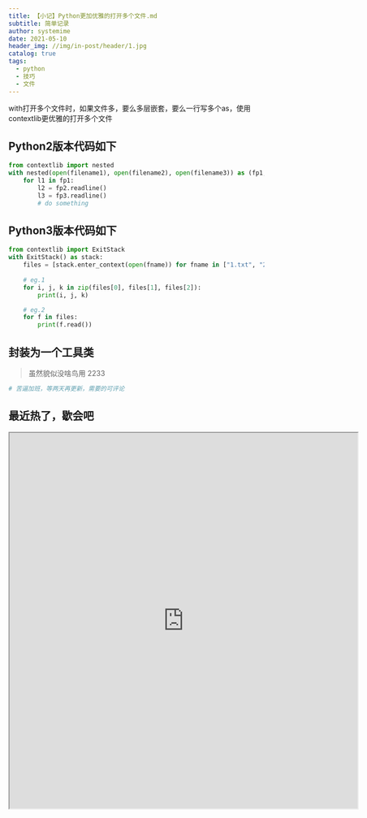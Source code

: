 ```yaml
---
title: 【小记】Python更加优雅的打开多个文件.md
subtitle: 简单记录
author: systemime
date: 2021-05-10
header_img: //img/in-post/header/1.jpg
catalog: true
tags:
  - python
  - 技巧
  - 文件
---
```


with打开多个文件时，如果文件多，要么多层嵌套，要么一行写多个as，使用contextlib更优雅的打开多个文件

<!-- more -->

## Python2版本代码如下

```python
from contextlib import nested
with nested(open(filename1), open(filename2), open(filename3)) as (fp1, fp2, fp3):
    for l1 in fp1:
        l2 = fp2.readline()
        l3 = fp3.readline()
        # do something

```

## Python3版本代码如下

```python
from contextlib import ExitStack
with ExitStack() as stack:
    files = [stack.enter_context(open(fname)) for fname in ["1.txt", "2.txt", "3.txt"]]
    
    # eg.1
    for i, j, k in zip(files[0], files[1], files[2]):
        print(i, j, k)

    # eg.2
    for f in files:
        print(f.read())
```

## 封装为一个工具类

> 虽然貌似没啥鸟用 2233

```python
# 苦逼加班，等两天再更新，需要的可评论
```


## 最近热了，歇会吧

<iframe width="686" height="740" src="https://ac.yunyoujun.cn"></iframe>
